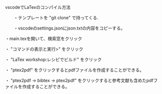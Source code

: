 vscodeでLaTexのコンパイル方法

　　・テンプレートを "git clone" で持ってくる.
  
　　・vscodeのsettings.jsonにjson.txtの内容をコピーする。
  
 ・main.texを開いて、検索窓をクリック
 
 ・ "コマンドの表示と実行>" をクリック
 
 ・ "LaTex workshop:レシピでビルド" をクリック
 
 ・ "ptex2pdf" をクリックするとpdfファイルを作成することができる。
 
 ・ "ptex2pdf -> bibtex -> ptex2pdf" をクリックすると参考文献も含めたpdfファイルを作成することができる。
 
